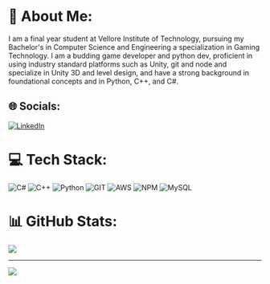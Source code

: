 # 💫 About Me:
I am a final year student at Vellore Institute of Technology, pursuing my Bachelor's in Computer Science and Engineering a specialization in Gaming Technology. I am a budding game developer and python dev, proficient in using industry standard platforms such as Unity, git and node and specialize in Unity 3D and level design, and have a strong background in foundational concepts and in Python, C++, and C#. 


## 🌐 Socials:
[![LinkedIn](https://img.shields.io/badge/LinkedIn-%230077B5.svg?logo=linkedin&logoColor=white)](https://linkedin.com/in/anmol-patankar) 

# 💻 Tech Stack:
![C#](https://img.shields.io/badge/c%23-%23239120.svg?style=flat&logo=c-sharp&logoColor=white) ![C++](https://img.shields.io/badge/c++-%2300599C.svg?style=flat&logo=c%2B%2B&logoColor=white) ![Python](https://img.shields.io/badge/python-3670A0?style=flat&logo=python&logoColor=ffdd54) ![GIT](https://img.shields.io/badge/Git-fc6d26?style=flat&logo=git&logoColor=white) ![AWS](https://img.shields.io/badge/AWS-%23FF9900.svg?style=flat&logo=amazon-aws&logoColor=white) ![NPM](https://img.shields.io/badge/NPM-%23CB3837.svg?style=flat&logo=npm&logoColor=white) ![MySQL](https://img.shields.io/badge/mysql-%2300000f.svg?style=flat&logo=mysql&logoColor=white)
# 📊 GitHub Stats:
![](https://github-readme-stats.vercel.app/api/top-langs/?username=anmol-patankar&theme=city_light&hide_border=false&include_all_commits=true&count_private=true&layout=compact)

---
![](https://visitcount.itsvg.in/api?id=anmol-patankar&icon=0&color=0)

